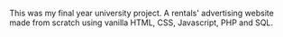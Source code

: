 This was my final year university project. A rentals' advertising website made from scratch using vanilla HTML, CSS, Javascript, PHP and SQL.
